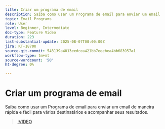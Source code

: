 ```yaml
---
title: Criar um programa de email
description: Saiba como usar um Programa de email para enviar um email de maneira rápida e fácil para vários destinatários e acompanhar seus resultados.
topic: Email Programs
role: User
level: Beginner, Intermediate
doc-type: Feature Video
duration: 223
last-substantial-update: 2025-08-07T00:00:00Z
jira: KT-18700
source-git-commit: 543139a4013eedcea421bb7eeebea4bb683957a1
workflow-type: tm+mt
source-wordcount: '50'
ht-degree: 0%

---
```



# Criar um programa de email

Saiba como usar um Programa de email para enviar um email de maneira rápida e fácil para vários destinatários e acompanhar seus resultados.

>[!VIDEO](https://video.tv.adobe.com/v/3470612/?learn=on&enablevpops&captions=por_br)
